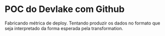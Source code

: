 # POC do Devlake com Github

Fabricando métrica de deploy. Tentando produzir os dados no formato que seja interpretado da forma esperada pela transformation.